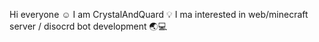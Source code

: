 Hi everyone ☺
I am CrystalAndQuard 💡
I ma interested in web/minecraft server / disocrd bot development 🌏💻
